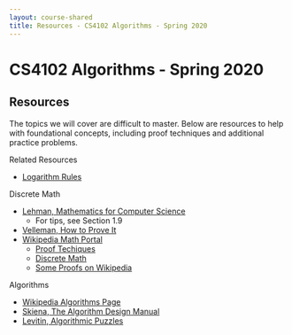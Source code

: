 ```yaml
---
layout: course-shared 
title: Resources - CS4102 Algorithms - Spring 2020 
---
```

# CS4102 Algorithms - Spring 2020

## Resources

The topics we will cover are difficult to master.  Below are resources to help with foundational concepts, including proof techniques and additional practice problems.

Related Resources
- [Logarithm Rules](https://en.wikipedia.org/wiki/List_of_logarithmic_identities)

Discrete Math
- [Lehman, Mathematics for Computer Science](pdfs/mcs.pdf)
    - For tips, see Section 1.9
- [Velleman, How to Prove It](https://search.lib.virginia.edu/catalog/u4357637)
- [Wikipedia Math Portal](https://en.wikipedia.org/wiki/Portal:Mathematics)
    - [Proof Techiques](https://en.wikipedia.org/wiki/Mathematical_proof)
    - [Discrete Math](https://en.wikipedia.org/wiki/Discrete_mathematics)
    - [Some Proofs on Wikipedia](https://en.wikipedia.org/wiki/List_of_mathematical_proofs)

Algorithms
- [Wikipedia Algorithms Page](https://en.wikipedia.org/wiki/Algorithm)
- [Skiena, The Algorithm Design Manual](https://www.amazon.com/dp/1849967202)
- [Levitin, Algorithmic Puzzles](https://search.lib.virginia.edu/catalog/u7095532)


